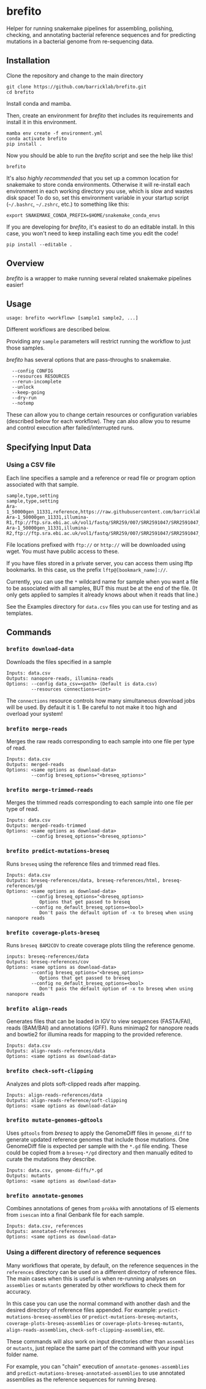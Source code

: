 # brefito

Helper for running snakemake pipelines for assembling, polishing, checking, and annotating bacterial reference sequences and for predicting mutations in a bacterial genome from re-sequencing data.

## Installation

Clone the repository and change to the main directory
```
git clone https://github.com/barricklab/brefito.git
cd brefito
```

Install conda and mamba.

Then, create an environment for _brefito_ thet includes its requirements and install it in this environment.

```
mamba env create -f environment.yml
conda activate brefito
pip install .
```

Now you should be able to run the _brefito_ script and see the help like this!
```
brefito
```

It's also *highly recommended* that you set up a common location for snakemake to store conda environments. Otherwise it will re-install each environment in each working directory you use, which is slow and wastes disk space! To do so, set this environment variable in your startup script (`~/.bashrc`, `~/.zshrc`, etc.) to something like this:
```
export SNAKEMAKE_CONDA_PREFIX=$HOME/snakemake_conda_envs
```

If you are developing for _brefito_, it's easiest to do an editable install. In this case, you won't need to keep installing each time you edit the code!
```
pip install --editable .
```

## Overview

_brefito_ is a wrapper to make running several related snakemake pipelines easier!

## Usage

```
usage: brefito <workflow> [sample1 sample2, ...]
```

Different workflows are described below. 

Providing any `sample` parameters will restrict running the workflow to just those samples.

_brefito_ has several options that are pass-throughs to snakemake.

```
  --config CONFIG
  --resources RESOURCES
  --rerun-incomplete
  --unlock
  --keep-going
  --dry-run
  --notemp
```

These can allow you to change certain resources or configuration variables (described below for each workflow). They can also allow you to resume and control execution after failed/interrupted runs.

## Specifying Input Data

### Using a CSV file

Each line specifies a sample and a reference or read file or program option associated with that sample.

```
sample,type,setting
sample,type,setting
Ara-1_50000gen_11331,reference,https://raw.githubusercontent.com/barricklab/LTEE/7da91974eafac0c5a8f903ae57275795d4395af2/reference/REL606.gbk
Ara-1_50000gen_11331,illumina-R1,ftp://ftp.sra.ebi.ac.uk/vol1/fastq/SRR259/007/SRR2591047/SRR2591047_1.fastq.gz
Ara-1_50000gen_11331,illumina-R2,ftp://ftp.sra.ebi.ac.uk/vol1/fastq/SRR259/007/SRR2591047/SRR2591047_2.fastq.gz
```

File locations prefixed with `ftp://` or `http://` will be downloaded using wget. You must have public access to these.

If you have files stored in a private server, you can access them using lftp bookmarks. In this case, us the prefix `lftp@[bookmark_name]://`.

Currently, you can use the `*` wildcard name for sample when you want a file to be associated with all samples, BUT this must be at the end of the file. (It only gets applied to samples it already knows about when it reads that line.)

See the Examples directory for `data.csv` files you can use for testing and as templates.

## Commands

### `brefito download-data`

Downloads the files specified in a sample

```
Inputs: data.csv
Outputs: nanopore-reads, illumina-reads
Options: --config data_csv=<path> (Default is data.csv)
         --resources connections=<int>
```

The `connections` resource controls how many simultaneous download jobs will be used. By default it is 1. Be careful to not make it too high and overload your system!

### `brefito merge-reads`

Merges the raw reads corresponding to each sample into one file per type of read.

```
Inputs: data.csv
Outputs: merged-reads
Options: <same options as download-data>
         --config breseq_options="<breseq_options>"
```

### `brefito merge-trimmed-reads`

Merges the trimmed reads corresponding to each sample into one file per type of read.

```
Inputs: data.csv
Outputs: merged-reads-trimmed
Options: <same options as download-data>
         --config breseq_options="<breseq_options>"
```

### `brefito predict-mutations-breseq`

Runs `breseq` using the reference files and trimmed read files.

```
Inputs: data.csv
Outputs: breseq-references/data, breseq-references/html, breseq-references/gd 
Options: <same options as download-data>
         --config breseq_options="<breseq_options>
            Options that get passed to breseq
         --config no_default_breseq_options=<bool>
            Don't pass the default option of -x to breseq when using nanopore reads
```

### `brefito coverage-plots-breseq`

Runs `breseq BAM2COV` to create coverage plots tiling the reference genome.

```
inputs: breseq-references/data
Outputs: breseq-references/cov
Options: <same options as download-data>
         --config breseq_options="<breseq_options>
            Options that get passed to breseq
         --config no_default_breseq_options=<bool>
            Don't pass the default option of -x to breseq when using nanopore reads
```

### `brefito align-reads`

Generates files that can be loaded in IGV to view sequences (FASTA/FAI), reads (BAM/BAI) and annotations (GFF). Runs minimap2 for nanopore reads and bowtie2 for illumina reads for mapping to the provided reference.

```
Inputs: data.csv
Outputs: align-reads-references/data
Options: <same options as download-data>
```

### `brefito check-soft-clipping`

Analyzes and plots soft-clipped reads after mapping.

```
Inputs: align-reads-references/data
Outputs: align-reads-reference/soft-clipping
Options: <same options as download-data>
```

### `brefito mutate-genomes-gdtools`

Uses `gdtools` from _breseq_ to apply the GenomeDiff files in `genome_diff` to generate updated reference genomes that include those mutations. One GenomeDiff file is expected per sample with the `*.gd` file ending. These could be copied from a `breseq-*/gd` directory and then manually edited to curate the mutations they describe.

```
Inputs: data.csv, genome-diffs/*.gd
Outputs: mutants
Options: <same options as download-data>
```

### `brefito annotate-genomes`

Combines annotations of genes from `prokka` with annotations of IS elements from `isescan` into a final Genbank file for each sample.

```
Inputs: data.csv, references
Outputs: annotated-references
Options: <same options as download-data>
```

### Using a different directory of reference sequences

Many workflows that operate, by default, on the reference sequences in the `references` directory can be used on a different directory of reference files. The main cases when this is useful is when re-running analyses on `assemblies` or `mutants` generated by other workflows to check them for accuracy.

In this case you can use the normal command with another dash and the desired directory of reference files appended. For example: `predict-mutations-breseq-assemblies` or `predict-mutations-breseq-mutants`, `coverage-plots-breseq-assemblies` or `coverage-plots-breseq-mutants`, `align-reads-assemblies`, `check-soft-clipping-assemblies`, etc.

These commands will also work on input directories other than `assemblies` or `mutants`, just replace the same part of the command with your input folder name.

For example, you can "chain" execution of `annotate-genomes-assemblies` and `predict-mutations-breseq-annotated-assemblies` to use annotated assemblies as the reference sequences for running _breseq_.
